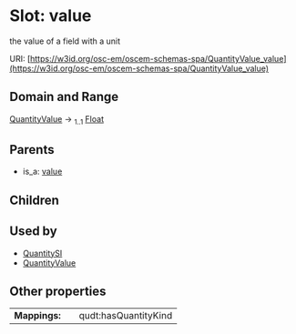 
# Slot: value

the value of a field with a unit

URI: [https://w3id.org/osc-em/oscem-schemas-spa/QuantityValue_value](https://w3id.org/osc-em/oscem-schemas-spa/QuantityValue_value)


## Domain and Range

[QuantityValue](QuantityValue.md) &#8594;  <sub>1..1</sub> [Float](types/Float.md)

## Parents

 *  is_a: [value](value.md)

## Children


## Used by

 * [QuantitySI](QuantitySI.md)
 * [QuantityValue](QuantityValue.md)

## Other properties

|  |  |  |
| --- | --- | --- |
| **Mappings:** | | qudt:hasQuantityKind |
